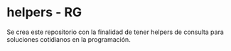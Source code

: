 # helpers - RG
Se crea este repositorio con la finalidad de tener helpers de consulta para soluciones cotidianos en la programación.
